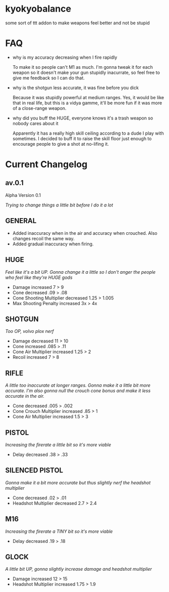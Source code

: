 # kyokyobalance
some sort of ttt addon to make weapons feel better and not be stupid

# FAQ

* why is my accuracy decreasing when I fire rapidly

  To make it so people can't M1 as much. I'm gonna tweak it for each weapon so it doesn't make your gun stupidly inacurrate, so feel free to give me feedback so I can do that.

* why is the shotgun less accurate, it was fine before you dick

  Because it was stupidly powerful at medium ranges. Yes, it would be like that in real life, but this is a vidya gamme, it'll be more fun if it was more of a close-range weapon.
  
* why did you buff the HUGE, everyone knows it's a trash weapon so nobody cares about it

  Apparently it has a really high skill ceiling according to a dude I play with sometimes. I decided to buff it to raise the skill floor just enough to encourage people to give a shot at no-lifing it.

# Current Changelog

## av.0.1
Alpha Version 0.1

*Trying to change things a little bit before I do it a lot*

## GENERAL
* Added inaccuracy when in the air and accuracy when crouched. Also changes recoil the same way.
* Added gradual inaccuracy when firing.

## HUGE
*Feel like it's a bit UP. Gonna change it a little so I don't anger the people who feel like they're HUGE gods*
* Damage increased 7 > 9
* Cone decreased .09 > .08
* Cone Shooting Multiplier decreased 1.25 > 1.005
* Max Shooting Penalty increased 3x > 4x

## SHOTGUN
*Too OP, volvo plox nerf*
* Damage decreased 11 > 10
* Cone increased .085 > .11
* Cone Air Multiplier increased 1.25 > 2
* Recoil increased 7 > 8

## RIFLE
*A little too inaccurate at longer ranges. Gonna make it a little bit more accurate. I'm also gonna null the crouch cone bonus and make it less accurate in the air.*
* Cone decreased .005 > .002
* Cone Crouch Multiplier increased .85 > 1
* Cone Air Multiplier increased 1.5 > 3

## PISTOL
*Increasing the firerate a little bit so it's more viable*
* Delay decreased .38 > .33

## SILENCED PISTOL
*Gonna make it a bit more accurate but thus slightly nerf the headshot multiplier*
* Cone decreased .02 > .01
* Headshot Multiplier decreased 2.7 > 2.4

## M16
*Increasing the firerate a TINY bit so it's more viable*
* Delay decreased .19 > .18

## GLOCK
*A little bit UP, gonna slightly increase damage and headshot multiplier*
* Damage increased 12 > 15
* Headshot Multiplier increased 1.75 > 1.9

